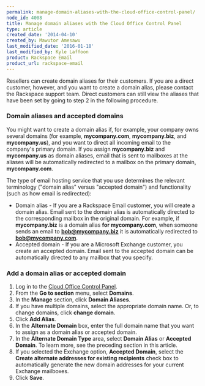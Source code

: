 ```yaml
---
permalink: manage-domain-aliases-with-the-cloud-office-control-panel/
node_id: 4008
title: Manage domain aliases with the Cloud Office Control Panel
type: article
created_date: '2014-04-10'
created_by: Mawutor Amesawu
last_modified_date: '2016-01-18'
last_modified_by: Kyle Laffoon
product: Rackspace Email
product_url: rackspace-email
---
```


Resellers can create domain aliases for their customers. If you are a
direct customer, however, and you want to create a domain alias, please
contact the Rackspace support team. Direct customers can still view the
aliases that have been set by going to step 2 in the following
procedure.

### Domain aliases and accepted domains

You might want to create a domain alias if, for example, your company
owns several domains (for example, **mycompany.com**, **mycompany.biz**,
and **mycompany.us**), and you want to direct all incoming email to the
company's primary domain. If you assign **mycompany.biz** and
**mycompany.us** as domain aliases, email that is sent to mailboxes at
the aliases will be automatically redirected to a mailbox on the primary
domain, **mycompany.com**.

The type of email hosting service that you use determines the relevant
terminology ("domain alias" versus "accepted domain") and functionality
(such as how email is redirected):

-   Domain alias - If you are a Rackspace Email customer, you will create
    a domain alias. Email sent to the domain alias is automatically
    directed to the corresponding mailbox in the original domain. For
    example, if **mycompany.biz** is a domain alias **for
    mycompany.com**, when someone sends an email to
    **bob@mycompany.biz** it is  automatically redirected to
    **bob@mycompany.com**.
-   Accepted domain - If you are a Microsoft Exchange customer, you create
    an accepted domain. Email sent to the accepted domain can be
    automatically directed to any mailbox that you specify.

### Add a domain alias or accepted domain

1.  Log in to the [Cloud Office Control
    Panel](https://cp.rackspace.com/).
2.  From the **Go to section** menu, select **Domains**.
3.  In the **Manage** section, click **Domain Aliases**.
4.  If you have multiple domains, select the appropriate domain name.
    Or, to change domains, click **change domain**.
5.  Click **Add Alias**.
6.  In the **Alternate Domain** box, enter the full domain name that you
    want to assign as a domain alias or accepted domain.
7.  In the **Alternate Domain Type** area, select **Domain Alias** or
    **Accepted Domain**. To learn more, see the preceding section in
    this article.
8.  If you selected the Exchange option, **Accepted Domain**, select the
    **Create alternate addresses for existing recipients** check box to
    automatically generate the new domain addresses for your current
    Exchange mailboxes.
9.  Click **Save**.
